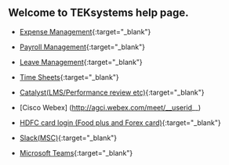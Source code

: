 ## Welcome to TEKsystems help page.

- [Expense Management](https://fsprd.allegisgroup.com/psp/FSPRD/EMPLOYEE/ERP/){:target="_blank"}

- [Payroll Management](http://www.fcs-inc.com/fcspayroll){:target="_blank"}

- [Leave Management](http://115.111.229.142/TEKInternalApps/UserLogin.aspx){:target="_blank"}

- [Time Sheets](hrprd.allegisgroup.com/psp/HRPRD/EMPLOYEE/HRMS/c/ROLE_EMPLOYEE.TL_MSS_EE_SRCH_PRD.GBL?&cmd=login&languageCd=ENG){:target="_blank"}

- [Catalyst(LMS/Performance review etc)](plms.allegisgroup.com){:target="_blank"}

- [Cisco Webex] (http://agci.webex.com/meet/__userid__)

- [HDFC card login (Food plus and Forex card)](https://hdfcbank.com/assets/popuppages/Prepaid-card.htm){:target="_blank"}

- [Slack(MSC)](https://teksystems.slack.com){:target="_blank"}

- [Microsoft Teams](https://teams.microsoft.com){:target="_blank"}
